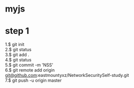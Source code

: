# myjs
# step 1
1.$ git init  
2.$ git status  
3.$ git add .  
4.$ git status  
5.$ git commit -m 'NSS'  
6.$ git remote add origin git@github.com:eastmountyxz/NetworkSecuritySelf-study.git  
7.$ git push -u origin master  
